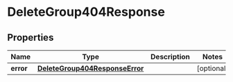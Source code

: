 

# DeleteGroup404Response


## Properties

| Name | Type | Description | Notes |
|------------ | ------------- | ------------- | -------------|
|**error** | [**DeleteGroup404ResponseError**](DeleteGroup404ResponseError.md) |  |  [optional] |



